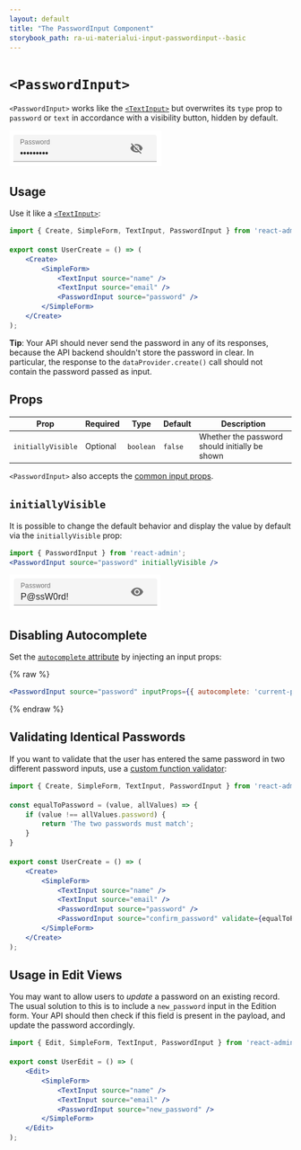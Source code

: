 ```yaml
---
layout: default
title: "The PasswordInput Component"
storybook_path: ra-ui-materialui-input-passwordinput--basic
---
```


# `<PasswordInput>`

`<PasswordInput>` works like the [`<TextInput>`](./TextInput.md) but overwrites its `type` prop to `password` or `text` in accordance with a visibility button, hidden by default.

![Password Input](./img/password-input.png)

## Usage

Use it like a [`<TextInput>`](./TextInput.md):

```jsx
import { Create, SimpleForm, TextInput, PasswordInput } from 'react-admin';

export const UserCreate = () => (
    <Create>
        <SimpleForm>
            <TextInput source="name" />
            <TextInput source="email" />
            <PasswordInput source="password" />
        </SimpleForm>
    </Create>
);
```

**Tip**: Your API should never send the password in any of its responses, because the API backend shouldn't store the password in clear. In particular, the response to the `dataProvider.create()` call should not contain the password passed as input.

## Props

| Prop   | Required | Type     | Default | Description   |
| ------ | -------- | -------- | ------- | ------------- |
| `initiallyVisible` | Optional | `boolean` | `false` | Whether the password should initially be shown |

`<PasswordInput>` also accepts the [common input props](./Inputs.md#common-input-props).

## `initiallyVisible`

It is possible to change the default behavior and display the value by default via the `initiallyVisible` prop:

```jsx
import { PasswordInput } from 'react-admin';
<PasswordInput source="password" initiallyVisible />
```

![Password Input (visible)](./img/password-input-visible.png)

## Disabling Autocomplete

Set the [`autocomplete` attribute](https://developer.mozilla.org/en-US/docs/Web/HTML/Attributes/autocomplete) by injecting an input props:

{% raw %}
```jsx
<PasswordInput source="password" inputProps={{ autocomplete: 'current-password' }} />
```
{% endraw %}

## Validating Identical Passwords

If you want to validate that the user has entered the same password in two different password inputs, use a [custom function validator](./Validation.md#per-input-validation-custom-function-validator):

```jsx
import { Create, SimpleForm, TextInput, PasswordInput } from 'react-admin';

const equalToPassword = (value, allValues) => {
    if (value !== allValues.password) {
        return 'The two passwords must match';
    }
}

export const UserCreate = () => (
    <Create>
        <SimpleForm>
            <TextInput source="name" />
            <TextInput source="email" />
            <PasswordInput source="password" />
            <PasswordInput source="confirm_password" validate={equalToPassword} />
        </SimpleForm>
    </Create>
);
```

## Usage in Edit Views

You may want to allow users to *update* a password on an existing record. The usual solution to this is to include a `new_password` input in the Edition form. Your API should then check if this field is present in the payload, and update the password accordingly.

```jsx
import { Edit, SimpleForm, TextInput, PasswordInput } from 'react-admin';

export const UserEdit = () => (
    <Edit>
        <SimpleForm>
            <TextInput source="name" />
            <TextInput source="email" />
            <PasswordInput source="new_password" />
        </SimpleForm>
    </Edit>
);
```


